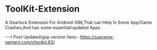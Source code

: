# ToolKit-Extension
A Gearlock Extension For Android-X86,That can Help In Some App/Game Crashes,And has some essential/updated Apps

---I Post Updated/gxp version here:-
https://supreme-gamers.com/r/toolkit.83/
